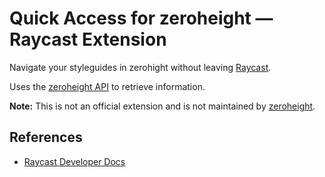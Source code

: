 # Quick Access for zeroheight — Raycast Extension

Navigate your styleguides in zerohight without leaving [Raycast](https://raycast.com).

Uses the [zeroheight API](https://developers.zeroheight.com/75fe5b2ed/p/877703-getting-started) to retrieve information.

**Note:** This is not an official extension and is not maintained by [zeroheight](https://zeroheight.com/).

## References

- [Raycast Developer Docs](https://developers.raycast.com/)
